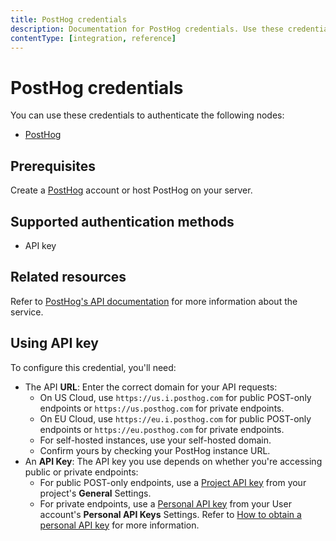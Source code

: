```yaml
---
title: PostHog credentials
description: Documentation for PostHog credentials. Use these credentials to authenticate PostHog in n8n, a workflow automation platform.
contentType: [integration, reference]
---
```


# PostHog credentials

You can use these credentials to authenticate the following nodes:

- [PostHog](/integrations/builtin/app-nodes/n8n-nodes-base.posthog.md)

## Prerequisites

Create a [PostHog](https://posthog.com/) account or host PostHog on your server.

## Supported authentication methods

- API key

## Related resources

Refer to [PostHog's API documentation](https://posthog.com/docs/api) for more information about the service.


## Using API key

To configure this credential, you'll need:

- The API **URL**: Enter the correct domain for your API requests:
    - On US Cloud, use `https://us.i.posthog.com` for public POST-only endpoints or `https://us.posthog.com` for private endpoints.
    - On EU Cloud, use `https://eu.i.posthog.com` for public POST-only endpoints or `https://eu.posthog.com` for private endpoints.
    - For self-hosted instances, use your self-hosted domain. 
    - Confirm yours by checking your PostHog instance URL.
- An **API Key**: The API key you use depends on whether you're accessing public or private endpoints:
    - For public POST-only endpoints, use a [Project API key](https://app.posthog.com/project/settings) from your project's **General** Settings.
    - For private endpoints, use a [Personal API key](https://app.posthog.com/settings/user-api-keys) from your User account's **Personal API Keys** Settings. Refer to [How to obtain a personal API key](https://posthog.com/docs/api#private-endpoint-authentication) for more information.
